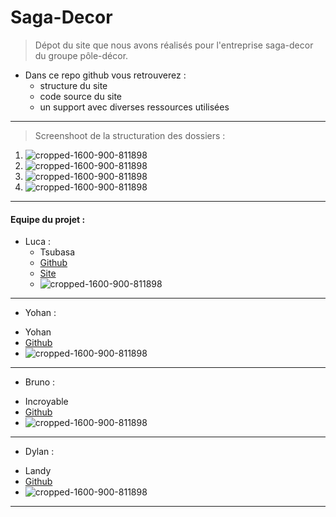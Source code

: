 # Saga-Decor



> Dépot du site que nous avons réalisés pour l'entreprise saga-decor du groupe pôle-décor.

* Dans ce repo github vous retrouverez :
    + structure du site
    + code source du site
    + un support avec diverses ressources utilisées

--------------------------------------------------------------------------------------------------


> Screenshoot de la structuration des dossiers :
1. ![cropped-1600-900-811898](https://cdn.discordapp.com/attachments/1203964005866147850/1206548538964709376/image.png?ex=65dc68e4&is=65c9f3e4&hm=c7e4dd640d1f83d1288aece76ccc84e97a48d488eccf2b395eca3d0230df2fbe&)
2. ![cropped-1600-900-811898](https://cdn.discordapp.com/attachments/1203964005866147850/1206548636591329300/image.png?ex=65dc68fb&is=65c9f3fb&hm=50691ceb4d7c8123d5fd00d529b4cc5417010c3a680081f634dfafeb5e86196c&)
3. ![cropped-1600-900-811898](https://cdn.discordapp.com/attachments/1203964005866147850/1206548700089032725/image.png?ex=65dc690a&is=65c9f40a&hm=228f4b25946d97fda82654f730f24483622bb1a4a2e8894249879c16d8506a38&)
4. ![cropped-1600-900-811898](https://cdn.discordapp.com/attachments/1203964005866147850/1206548759161475122/image.png?ex=65dc6918&is=65c9f418&hm=328c614e23d315f4b88346481e8c01ef3edfc790750dc1a738a58ce33e489e53&)


--------------------------------------------------------------------------------------------------

#### Equipe du projet :

* Luca :
    + Tsubasa
    + [Github](https://github.com/1Tsubasa)
    + [Site](https://clarity-corp/tsubasa)
    + ![cropped-1600-900-811898](https://cdn.discordapp.com/attachments/1099120241822408824/1202932212027105320/AvatarMaker_2.png?ex=65d87b6c&is=65c6066c&hm=f4a2ba61f3c1933e09d310119990958b5354fee1847160054a56cc79418449ee&)

------------------------------------------------------


* Yohan :
+ Yohan
+ [Github](https://github.com/YohanTrs)
+ ![cropped-1600-900-811898](https://cdn.discordapp.com/attachments/1203964005866147850/1206578379743039559/123990758.png?ex=65dc84ae&is=65ca0fae&hm=7acb5fd12f2004bf0c4f39bbdd44ac1f86637bc0712df70a57fab5d25ae77a07&)


------------------------------------------------------


* Bruno :
+ Incroyable
+  [Github](https://github.com/IncroyableBruno)
+ ![cropped-1600-900-811898](https://cdn.discordapp.com/attachments/1203964005866147850/1206583883244769290/153070299.png?ex=65dc89cf&is=65ca14cf&hm=92a33759c2b6ca14640c4da11bf4dc3df85c8d44326835287750988de77f0914&)


------------------------------------------------------


* Dylan :
+ Landy
+ [Github](https://github.com/LandySKZ)
+ ![cropped-1600-900-811898](https://cdn.discordapp.com/attachments/1203964005866147850/1206584086412525649/764a587774a1b6a709555acdf79ea035.png?ex=65dc89ff&is=65ca14ff&hm=62d92ce74f5c41bd0415d0057f2aa7d9d5573489ed8be099503a8484aad84e45&)


------------------------------------------------------
